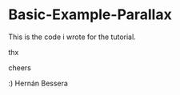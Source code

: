# Basic-Example-Parallax
This is the code i wrote for the tutorial.

thx

cheers

:)
Hernán Bessera
